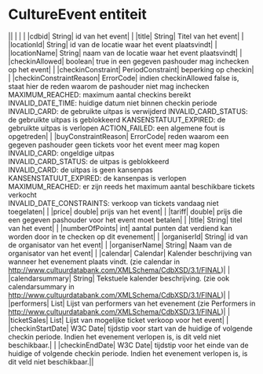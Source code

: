 ---
---

# CultureEvent entiteit



|| | | |
|cdbid| String| id van het event| |
|title| String| Titel van het event| |
|locationId| String| id van de locatie waar het event plaatsvindt| |
|locationName| String| naam van de locatie waar het event plaatsvindt| |
|checkinAllowed| boolean| true in een gegeven pashouder mag inchecken op het event| |
|checkinConstraint| PeriodConstraint| beperking op checkin| |
|checkinConstraintReason| ErrorCode| indien checkinAllowed false is, staat hier de reden waarom de pashouder niet mag inchecken<br> MAXIMUM\_REACHED: maximum aantal checkins bereikt INVALID\_DATE\_TIME: huidige datum niet binnen checkin periode INVALID\_CARD: de gebruikte uitpas is verwijderd INVALID\_CARD\_STATUS: de gebruikte uitpas is geblokkeerd KANSENSTATUUT\_EXPIRED: de gebruikte uitpas is verlopen ACTION\_FAILED: een algemene fout is opgetreden| |
|buyConstraintReason| ErrorCode| reden waarom een gegeven pashouder geen tickets voor het event meer mag kopen<br> INVALID\_CARD: ongeldige uitpas<br> INVALID\_CARD\_STATUS: de uitpas is geblokkeerd<br> INVALID\_CARD: de uitpas is geen kansenpas<br> KANSENSTATUUT\_EXPIRED: de kansenpas is verlopen<br> MAXIMUM\_REACHED: er zijn reeds het maximum aantal beschikbare tickets verkocht<br> INVALID\_DATE\_CONSTRAINTS: verkoop van tickets vandaag niet toegelaten| |
|price| double| prijs van het event| |
|tariff| double| prijs die een gegeven pashouder voor het event moet betalen| |
|title| String| titel van het event| |
|numberOfPoints| int| aantal punten dat verdiend kan worden door in te checken op dit evenement| |
|organiserId| String| id van de organisator van het event| |
|organiserName| String| Naam van de organisator van het event| |
|calendar| Calendar| Kalender beschrijving van wanneer het evenement plaats vindt. (zie calendar in <http://www.cultuurdatabank.com/XMLSchema/CdbXSD/3.1/FINAL>)| |
|calendarsummary| String| Tekstuele kalender beschrijving. (zie ook calendarsummary in <http://www.cultuurdatabank.com/XMLSchema/CdbXSD/3.1/FINAL>)| |
|performers| List<Performer>| Lijst van performers van het evenement (zie Performers in <http://www.cultuurdatabank.com/XMLSchema/CdbXSD/3.1/FINAL>)| |
|ticketSales| List<TicketSale>| Lijst van mogelijke ticket verkoop voor het event| |
|checkinStartDate| W3C Date| tijdstip voor start van de huidige of volgende checkin periode. Indien het evenement verlopen is, is dit veld niet beschikbaar.| |
|checkinEndDate| W3C Date| tijdstip voor het einde van de huidige of volgende checkin periode. Indien het evenement verlopen is, is dit veld niet beschikbaar.||


